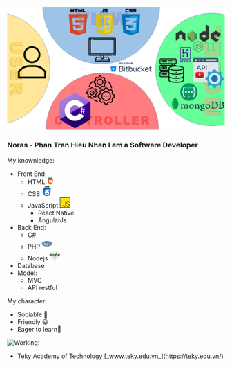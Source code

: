 ![error](https://github.com/nhandora123/nhandora123/blob/master/Slide7.PNG)
### Noras - Phan Tran Hieu Nhan I am a Software Developer
My knownledge:
* Front End:
  * HTML ![html](https://github.com/nhandora123/nhandora123/blob/master/html-5.png)
  * CSS ![html](https://github.com/nhandora123/nhandora123/blob/master/css.png)
  * JavaScript ![html](https://github.com/nhandora123/nhandora123/blob/master/js.png)
    * React Native
    * AngularJs 
* Back End:
  * C# 
  * PHP ![html](https://github.com/nhandora123/nhandora123/blob/master/php.png)
  * Nodejs ![nodejs](https://github.com/nhandora123/nhandora123/blob/master/nodejs.png)
* Database
* Model: 
  * MVC
  * API restful

My character:
* Sociable 🤘
* Friendly 😃
* Eager to learn📝

<a href="https://github.com/nhandora123"><img align="left" width="auto" height="200" src="https://res.cloudinary.com/kimwy/image/upload/v1598840300/easyfrontend/programming_hgngx9.png"></a>Working: 
 * Teky Academy of Technology [_www.teky.edu.vn_](https://teky.edu.vn/)
